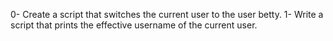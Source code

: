 0- Create a script that switches the current user to the user betty.
1- Write a script that prints the effective username of the current user.
